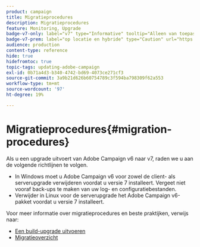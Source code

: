```yaml
---
product: campaign
title: Migratieprocedures
description: Migratieprocedures
feature: Monitoring, Upgrade
badge-v7-only: label="v7" type="Informative" tooltip="Alleen van toepassing op Campaign Classic v7"
badge-v7-prem: label="op locatie en hybride" type="Caution" url="https://experienceleague.adobe.com/docs/campaign-classic/using/installing-campaign-classic/architecture-and-hosting-models/hosting-models-lp/hosting-models.html?lang=nl" tooltip="Alleen van toepassing op on-premise en hybride implementaties"
audience: production
content-type: reference
hide: true
hidefromtoc: true
topic-tags: updating-adobe-campaign
exl-id: 0b71a4d3-b340-4742-bd69-4073ce271cf3
source-git-commit: 3a9b21d626b60754789c3f594ba798309f62a553
workflow-type: tm+mt
source-wordcount: '97'
ht-degree: 19%

---
```


# Migratieprocedures{#migration-procedures}



Als u een upgrade uitvoert van Adobe Campaign v6 naar v7, raden we u aan de volgende richtlijnen te volgen.

* In Windows moet u Adobe Campaign v6 voor zowel de client- als serverupgrade verwijderen voordat u versie 7 installeert. Vergeet niet vooraf back-ups te maken van uw log- en configuratiebestanden.
* Verwijder in Linux voor de serverupgrade het Adobe Campaign v6-pakket voordat u versie 7 installeert.

Voor meer informatie over migratieprocedures en beste praktijken, verwijs naar:

* [Een build-upgrade uitvoeren](https://helpx.adobe.com/nl/campaign/kb/acc-build-upgrade.html)
* [Migratieoverzicht](../../migration/using/about-migration.md)
